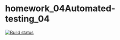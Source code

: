# homework_04Automated-testing_04

[![Build status](https://ci.appveyor.com/api/projects/status/dtgpxv20ufnbaqeb?svg=true)](https://ci.appveyor.com/project/SergeyKulachenko/homework-04automated-testing-04)
